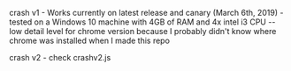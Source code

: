 crash v1 - Works currently on latest release and canary (March 6th, 2019) - tested on a Windows 10 machine with 4GB of RAM and 4x intel i3 CPU -- low detail level for chrome version because I probably didn't know where chrome was installed when I made this repo

crash v2 - check crashv2.js
